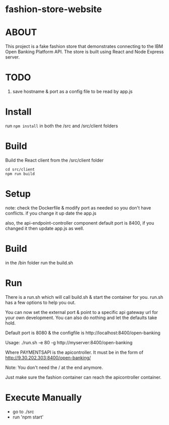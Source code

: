# fashion-store-website

# ABOUT

This project is a fake fashion store that demonstrates connecting to the IBM Open Banking Platform API.  The store is built using React and Node Express server.

# TODO
1. save hostname & port as a config file to be read by app.js

# Install
run `npm install` in both the /src and /src/client folders

# Build

Build the React client from the /src/client folder

```
cd src/client
npm run build
```

# Setup
note: check the Dockerfile & modify port as needed so you don't have conflicts.  if you change it up date the app.js

also, the api-endpoint-controller component default port is 8400, if you changed it then update app.js as well.

# Build
in the /bin folder run the build.sh

# Run
There is a run.sh which will call build.sh & start the container for you.  run.sh has a few options to help you out.

You can now set the external port & point to a specific api gateway url for your own development.  You can also do nothing and let the defaults take hold.

Default port is 8080 & the configfile is http://localhost:8400/open-banking

Usage: ./run.sh -e 80 -g http://myserver:8400/open-banking

Where PAYMENTSAPI is the apicontroller.  It must be in the form of http://9.30.202.303:8400/open-banking/

Note: You don't need the / at the end anymore.

Just make sure the fashion container can reach the apicontroller container.

# Execute Manually
* go to ./src
* run 'npm start'
